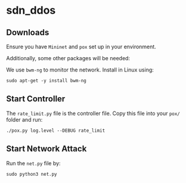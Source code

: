 # sdn_ddos

## Downloads

Ensure you have `Mininet` and `pox` set up in your environment.

Additionally, some other packages will be needed:

We use `bwm-ng` to monitor the network. Install in Linux using:
```
sudo apt-get -y install bwm-ng
```

## Start Controller

The `rate_limit.py` file is the controller file. Copy this file into your `pox/` folder and run:
```
./pox.py log.level --DEBUG rate_limit
```

## Start Network Attack

Run the `net.py` file by:
```
sudo python3 net.py
```
